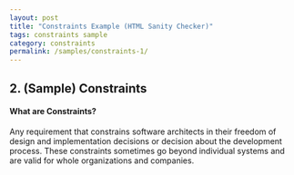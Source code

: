 ```yaml
---
layout: post
title: "Constraints Example (HTML Sanity Checker)"
tags: constraints sample 
category: constraints
permalink: /samples/constraints-1/
---
```


## 2. (Sample) Constraints

<div class="arc42-help" markdown="1">

#### What are Constraints?

Any requirement that constrains software architects in their freedom of design and implementation decisions or decision about the development process. These constraints sometimes go beyond individual systems and are valid for whole organizations and companies.

</div>

